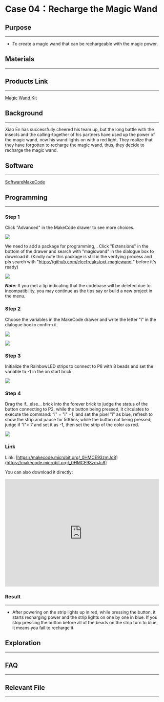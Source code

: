 # Case 04：Recharge the Magic Wand

## Purpose
---

- To create a magic wand that can be rechargeable with the magic power.

## Materials 

---

##  Products Link
---

[Magic Wand Kit](https://www.elecfreaks.com/micro-bit-magic-wand-without-micro-bit.html)


## Background

---
Xiao En has successfully cheered his team up, but the long battle with the insects and the calling-together of his partners have used up the power of the magic wand, now his wand lights on with a red light. They realize that they have forgotten to recharge the magic wand, thus, they decide to recharge the magic wand.

## Software

---

[SoftwareMakeCode](https://makecode.microbit.org/#)

## Programming

---

### Step 1

 Click "Advanced" in the MakeCode drawer to see more choices.

![](./images/magicwand_case_01_02.png)

We need to add a package for programming, . Click "Extensions" in the bottom of the drawer and search with "magicwand" in the dialogue box to download it. (Kindly note this package is still in the verifying process and pls search with "https://github.com/elecfreaks/pxt-magicwand " before it's ready)

![](./images/magicwand_case_01_03.png)

***Note:*** If you met a tip indicating that the codebase will be deleted due to incompatibility, you may continue as the tips say or build a new project in the menu. 

### Step 2

Choose the variables in the MakeCode drawer and write the letter "i" in the dialogue box to confirm it.



![](./images/magicwand_case_03_04.png)


![](./images/magicwand_case_03_05.png)


### Step 3
Initialize the RainbowLED strips to connect to P8 with 8 beads and set the variable to -1 in the on start brick.

![](./images/magicwand_case_04_07.png)


### Step 4

Drag the if...else... brick into the forever brick to judge the status of the button connecting to P2, while the button being pressed, it circulates to execute the command: “i" = "i" +1, and set the pixel "i" as blue, refresh to show the strip and pause for 500ms; while the button not being pressed, judge if  “i"< 7 and set it as -1, then set the strip of the color as red. 


![](./images/magicwand_case_04_08.png)

### Link

Link: [https://makecode.microbit.org/_0HMCE93zmJc8](https://makecode.microbit.org/_0HMCE93zmJc8)

You can also download it directly: 

<div style="position:relative;height:0;padding-bottom:70%;overflow:hidden;"><iframe style="position:absolute;top:0;left:0;width:100%;height:100%;" src="https://makecode.microbit.org/#pub:_0HMCE93zmJc8]" frameborder="0" sandbox="allow-popups allow-forms allow-scripts allow-same-origin"></iframe></div>  

### Result
---
- After powering on the strip lights up in red, while pressing the button, it starts recharging power and the strip lights on one by one in blue. If you stop pressing the button before all of the beads on the strip turn to blue, it means you fail to recharge it.

## Exploration

---

## FAQ

---

## Relevant File   

---
